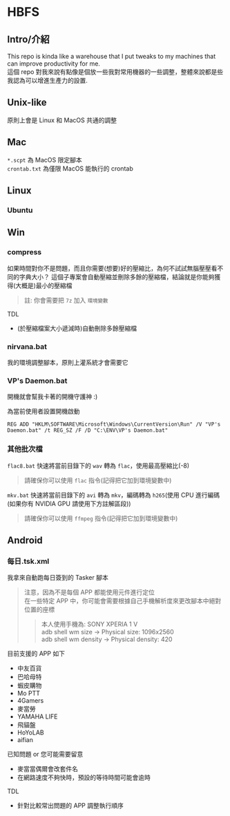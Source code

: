 # HBFS
## Intro/介紹
This repo is kinda like a warehouse that I put tweaks to my machines that can improve productivity for me.  
這個 repo 對我來說有點像是個放一些我對常用機器的一些調整，整體來說都是些我認為可以增進生產力的設置.

## Unix-like
原則上會是 Linux 和 MacOS 共通的調整

## Mac
`*.scpt` 為 MacOS 限定腳本 </br>
`crontab.txt` 為僅限 MacOS 能執行的 crontab

## Linux
### Ubuntu

## Win
### compress
如果時間對你不是問題，而且你需要(想要)好的壓縮比，為何不試試無腦壓壓看不同的字典大小？
這個子專案會自動壓縮並刪除多餘的壓縮檔，結論就是你能夠獲得(大概是)最小的壓縮檔
>註: 你會需要把 `7z` 加入 `環境變數`

TDL
+ (於壓縮檔案大小遞減時)自動刪除多餘壓縮檔

### nirvana.bat
我的環境調整腳本，原則上灌系統才會需要它

### VP's Daemon.bat
開機就會幫我卡著的開機守護神 :)

為當前使用者設置開機啟動
```
REG ADD "HKLM\SOFTWARE\Microsoft\Windows\CurrentVersion\Run" /V "VP's Daemon.bat" /t REG_SZ /F /D "C:\ENV\VP's Daemon.bat"
```

### 其他批次檔
`flac8.bat` 快速將當前目錄下的 `wav` 轉為 `flac`，使用最高壓縮比(-8) </br>
>請確保你可以使用 `flac` 指令(記得把它加到環境變數中)

`mkv.bat` 快速將當前目錄下的 `avi` 轉為 `mkv`，編碼轉為 `h265`(使用 CPU 進行編碼(如果你有 NVIDIA GPU 請使用下方註解區段))
>請確保你可以使用 `ffmpeg` 指令(記得把它加到環境變數中)

## Android
### 每日.tsk.xml
我拿來自動跑每日簽到的 Tasker 腳本
>注意，因為不是每個 APP 都能使用元件進行定位 </br>
>在一些特定 APP 中，你可能會需要根據自己手機解析度來更改腳本中絕對位置的座標 </br>
>>本人使用手機為: SONY XPERIA 1 V </br>
>> adb shell wm size -> Physical size: 1096x2560 </br>
>> adb shell wm density  -> Physical density: 420

目前支援的 APP 如下
+ 中友百貨
+ 巴哈母特
+ 蝦皮購物
+ Mo PTT
+ 4Gamers
+ 麥當勞
+ YAMAHA LIFE
+ 飛貓盤
+ HoYoLAB
+ aifian

已知問題 or 您可能需要留意
+ 麥當當偶爾會改套件名
+ 在網路速度不夠快時，預設的等待時間可能會逾時

TDL
+ 針對比較常出問題的 APP 調整執行順序
